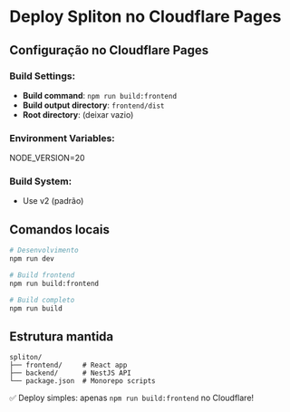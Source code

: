 # Deploy Spliton no Cloudflare Pages

## Configuração no Cloudflare Pages

### Build Settings:
- **Build command**: `npm run build:frontend`
- **Build output directory**: `frontend/dist` 
- **Root directory**: (deixar vazio)

### Environment Variables:
NODE_VERSION=20

### Build System:
- Use v2 (padrão)

## Comandos locais

```bash
# Desenvolvimento
npm run dev

# Build frontend
npm run build:frontend

# Build completo
npm run build
```

## Estrutura mantida
```
spliton/
├── frontend/     # React app
├── backend/      # NestJS API  
└── package.json  # Monorepo scripts
```

✅ Deploy simples: apenas `npm run build:frontend` no Cloudflare!
